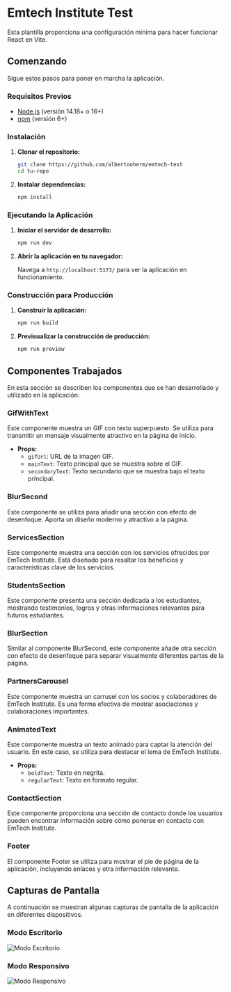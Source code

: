 # Emtech Institute Test

Esta plantilla proporciona una configuración mínima para hacer funcionar React en Vite.

## Comenzando

Sigue estos pasos para poner en marcha la aplicación.

### Requisitos Previos

- [Node.js](https://nodejs.org/) (versión 14.18+ o 16+)
- [npm](https://www.npmjs.com/) (versión 6+)

### Instalación

1. **Clonar el repositorio:**

    ```sh
    git clone https://github.com/albertooherm/emtech-test
    cd tu-repo
    ```

2. **Instalar dependencias:**

    ```sh
    npm install
    ```

### Ejecutando la Aplicación

1. **Iniciar el servidor de desarrollo:**

    ```sh
    npm run dev
    ```

2. **Abrir la aplicación en tu navegador:**

    Navega a `http://localhost:5173/` para ver la aplicación en funcionamiento.

### Construcción para Producción

1. **Construir la aplicación:**

    ```sh
    npm run build
    ```

2. **Previsualizar la construcción de producción:**

    ```sh
    npm run preview
    ```

## Componentes Trabajados

En esta sección se describen los componentes que se han desarrollado y utilizado en la aplicación:

### GifWithText

Este componente muestra un GIF con texto superpuesto. Se utiliza para transmitir un mensaje visualmente atractivo en la página de inicio.

- **Props:**
  - `gifUrl`: URL de la imagen GIF.
  - `mainText`: Texto principal que se muestra sobre el GIF.
  - `secondaryText`: Texto secundario que se muestra bajo el texto principal.

### BlurSecond

Este componente se utiliza para añadir una sección con efecto de desenfoque. Aporta un diseño moderno y atractivo a la página.

### ServicesSection

Este componente muestra una sección con los servicios ofrecidos por EmTech Institute. Está diseñado para resaltar los beneficios y características clave de los servicios.

### StudentsSection

Este componente presenta una sección dedicada a los estudiantes, mostrando testimonios, logros y otras informaciones relevantes para futuros estudiantes.

### BlurSection

Similar al componente BlurSecond, este componente añade otra sección con efecto de desenfoque para separar visualmente diferentes partes de la página.

### PartnersCarousel

Este componente muestra un carrusel con los socios y colaboradores de EmTech Institute. Es una forma efectiva de mostrar asociaciones y colaboraciones importantes.

### AnimatedText

Este componente muestra un texto animado para captar la atención del usuario. En este caso, se utiliza para destacar el lema de EmTech Institute.

- **Props:**
  - `boldText`: Texto en negrita.
  - `regularText`: Texto en formato regular.

### ContactSection

Este componente proporciona una sección de contacto donde los usuarios pueden encontrar información sobre cómo ponerse en contacto con EmTech Institute.

### Footer

El componente Footer se utiliza para mostrar el pie de página de la aplicación, incluyendo enlaces y otra información relevante.

## Capturas de Pantalla

A continuación se muestran algunas capturas de pantalla de la aplicación en diferentes dispositivos.

### Modo Escritorio

![Modo Escritorio]()

### Modo Responsivo

![Modo Responsivo]()
